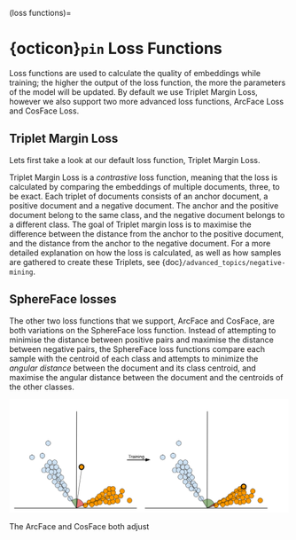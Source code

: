 (loss functions)=
# {octicon}`pin` Loss Functions

Loss functions are used to calculate the quality of embeddings while training; the higher the output of the loss function, the more the parameters of the model will be updated.
By default we use Triplet Margin Loss, however we also support two more advanced loss functions, ArcFace Loss and CosFace Loss.

## Triplet Margin Loss

Lets first take a look at our default loss function, Triplet Margin Loss.  

Triplet Margin Loss is a *contrastive* loss function, meaning that the loss is calculated by comparing the embeddings of multiple documents, three, to be exact.
Each triplet of documents consists of an anchor document, a positive document and a negative document.
The anchor and the positive document belong to the same class, and the negative document belongs to a different class.
The goal of Triplet margin loss is to maximise the difference between the distance from the anchor to the positive document, and the distance from the anchor to the negative document.
For a more detailed explanation on how the loss is calculated, as well as how samples are gathered to create these Triplets, see {doc}`/advanced_topics/negative-mining`.

## SphereFace losses

The other two loss functions that we support, ArcFace and CosFace, are both variations on the SphereFace loss function. Instead of attempting to minimise the distance between positive pairs and maximise the distance between negative pairs, the SphereFace loss functions compare each sample with the centroid of each class and attempts to minimize the *angular distance* between the document and its class centroid, and maximise the angular distance between the document and the centroids of the other classes.

![training](../imgs/SphereFace-training.png)

The ArcFace and CosFace both adjust 